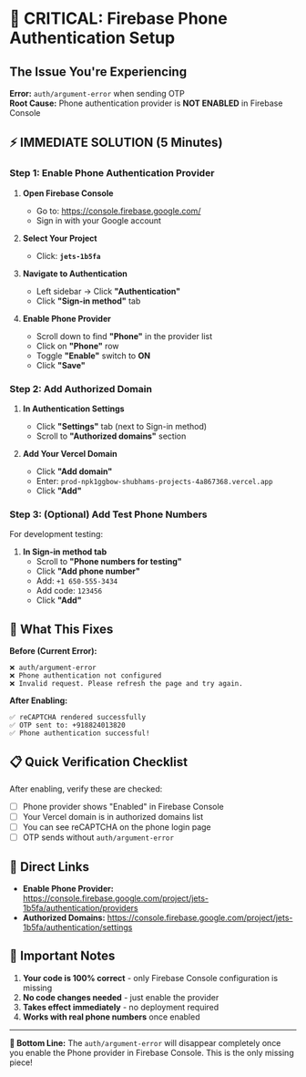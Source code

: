 # 🚨 CRITICAL: Firebase Phone Authentication Setup

## The Issue You're Experiencing

**Error:** `auth/argument-error` when sending OTP  
**Root Cause:** Phone authentication provider is **NOT ENABLED** in Firebase Console

## ⚡ IMMEDIATE SOLUTION (5 Minutes)

### Step 1: Enable Phone Authentication Provider

1. **Open Firebase Console**
   - Go to: https://console.firebase.google.com/
   - Sign in with your Google account

2. **Select Your Project**
   - Click: **`jets-1b5fa`**

3. **Navigate to Authentication**
   - Left sidebar → Click **"Authentication"**
   - Click **"Sign-in method"** tab

4. **Enable Phone Provider**
   - Scroll down to find **"Phone"** in the provider list
   - Click on **"Phone"** row
   - Toggle **"Enable"** switch to **ON**
   - Click **"Save"**

### Step 2: Add Authorized Domain

1. **In Authentication Settings**
   - Click **"Settings"** tab (next to Sign-in method)
   - Scroll to **"Authorized domains"** section

2. **Add Your Vercel Domain**
   - Click **"Add domain"**
   - Enter: `prod-npk1ggbow-shubhams-projects-4a867368.vercel.app`
   - Click **"Add"**

### Step 3: (Optional) Add Test Phone Numbers

For development testing:

1. **In Sign-in method tab**
   - Scroll to **"Phone numbers for testing"**
   - Click **"Add phone number"**
   - Add: `+1 650-555-3434`
   - Add code: `123456`
   - Click **"Add"**

## 🎯 What This Fixes

**Before (Current Error):**
```
❌ auth/argument-error
❌ Phone authentication not configured
❌ Invalid request. Please refresh the page and try again.
```

**After Enabling:**
```
✅ reCAPTCHA rendered successfully
✅ OTP sent to: +918824013820
✅ Phone authentication successful!
```

## 📋 Quick Verification Checklist

After enabling, verify these are checked:

- [ ] Phone provider shows "Enabled" in Firebase Console
- [ ] Your Vercel domain is in authorized domains list
- [ ] You can see reCAPTCHA on the phone login page
- [ ] OTP sends without `auth/argument-error`

## 🔗 Direct Links

- **Enable Phone Provider:** https://console.firebase.google.com/project/jets-1b5fa/authentication/providers
- **Authorized Domains:** https://console.firebase.google.com/project/jets-1b5fa/authentication/settings

## 🚨 Important Notes

1. **Your code is 100% correct** - only Firebase Console configuration is missing
2. **No code changes needed** - just enable the provider
3. **Takes effect immediately** - no deployment required
4. **Works with real phone numbers** once enabled

---

**🎯 Bottom Line:** The `auth/argument-error` will disappear completely once you enable the Phone provider in Firebase Console. This is the only missing piece! 